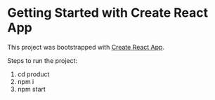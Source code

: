 # Getting Started with Create React App

This project was bootstrapped with [Create React App](https://github.com/facebook/create-react-app).


Steps to run the project:
1) cd product
2) npm i
3) npm start
